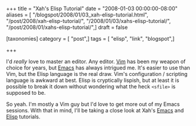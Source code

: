+++
title = "Xah's Elisp Tutorial"
date = "2008-01-03 00:00:00-08:00"
aliases = [ "/blogspot/2008/01/03_xah-elisp-tutorial.html", "/post/2008/xah-elisp-tutorial/", "/2008/01/03/xahs-elisp-tutorial/", "/post/2008/01/xahs-elisp-tutorial/",]
draft = false

[taxonomies]
category = [ "post",]
tags = [ "elisp", "link", "blogspot",]

+++

I'd *really* love to master an editor. Any editor. [Vim](/tags/vim) has been my weapon
of choice for years, but [Emacs](/tags/emacs) has always intrigued me.
It's easier to use than Vim, but the Elisp language is the real draw. Vim's configuration /
scripting language is awkward at best. Elisp is cryptically lispish, but at least it is
possible to break it down without wondering what the heck `<sfile>` is supposed to be.

So yeah. I'm mostly a Vim guy but I'd love to get more out of my Emacs sessions. With that in
mind, I'll be taking a close look at Xah's [Emacs](http://xahlee.org/emacs/emacs.html) and
[Elisp](http://xahlee.org/emacs/elisp.html) tutorials.